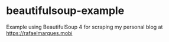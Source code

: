 # beautifulsoup-example
Example using BeautifulSoup 4 for scraping my personal blog at https://rafaelmarques.mobi
